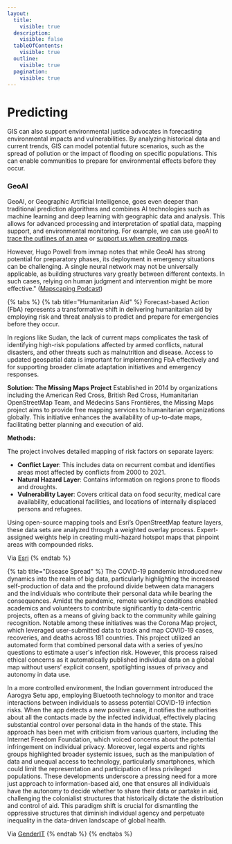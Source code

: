 ```yaml
---
layout:
  title:
    visible: true
  description:
    visible: false
  tableOfContents:
    visible: true
  outline:
    visible: true
  pagination:
    visible: true
---
```


# Predicting

GIS can also support environmental justice advocates in forecasting environmental impacts and vulnerabilities. By analyzing historical data and current trends, GIS can model potential future scenarios, such as the spread of pollution or the impact of flooding on specific populations. This can enable communities to prepare for environmental effects before they occur.&#x20;

### GeoAI

GeoAI, or Geographic Artificial Intelligence, goes even deeper than traditional prediction algorithms and combines AI technologies such as machine learning and deep learning with geographic data and analysis. This allows for advanced processing and interpretation of spatial data, mapping support, and environmental monitoring. For example, we can use geoAI to [trace the outlines of an area](https://mapscaping.com/podcast/ai-autocomplete-for-qgis/) or [support us when creating maps](https://mediaspace.esri.com/media/t/1\_c1ftfyju).

However, Hugo Powell from immap notes that while GeoAI has strong potential for preparatory phases, its deployment in emergency situations can be challenging. A single neural network may not be universally applicable, as building structures vary greatly between different contexts. In such cases, relying on human judgment and intervention might be more effective." ([Mapscaping Podcast](https://mapscaping.podbean.com/e/what-is-humanitarian-gis/))



{% tabs %}
{% tab title="Humanitarian Aid" %}
Forecast-based Action (FbA) represents a transformative shift in delivering humanitarian aid by employing risk and threat analysis to predict and prepare for emergencies before they occur.

In regions like Sudan, the lack of current maps complicates the task of identifying high-risk populations affected by armed conflicts, natural disasters, and other threats such as malnutrition and disease. Access to updated geospatial data is important for implementing FbA effectively and for supporting broader climate adaptation initiatives and emergency responses.

**Solution: The Missing Maps Project** Established in 2014 by organizations including the American Red Cross, British Red Cross, Humanitarian OpenStreetMap Team, and Médecins Sans Frontières, the Missing Maps project aims to provide free mapping services to humanitarian organizations globally. This initiative enhances the availability of up-to-date maps, facilitating better planning and execution of aid.

**Methods:**

The project involves detailed mapping of risk factors on separate layers:

* **Conflict Layer**: This includes data on recurrent combat and identifies areas most affected by conflicts from 2000 to 2021.
* **Natural Hazard Layer**: Contains information on regions prone to floods and droughts.
* **Vulnerability Layer**: Covers critical data on food security, medical care availability, educational facilities, and locations of internally displaced persons and refugees.

Using open-source mapping tools and Esri’s OpenStreetMap feature layers, these data sets are analyzed through a weighted overlay process. Expert-assigned weights help in creating multi-hazard hotspot maps that pinpoint areas with compounded risks.

Via [Esri](https://www.esri.com/about/newsroom/arcuser/sudan-aid/)
{% endtab %}

{% tab title="Disease Spread" %}
The COVID-19 pandemic introduced new dynamics into the realm of big data, particularly highlighting the increased self-production of data and the profound divide between data managers and the individuals who contribute their personal data while bearing the consequences. Amidst the pandemic, remote working conditions enabled academics and volunteers to contribute significantly to data-centric projects, often as a means of giving back to the community while gaining recognition. Notable among these initiatives was the Corona Map project, which leveraged user-submitted data to track and map COVID-19 cases, recoveries, and deaths across 181 countries. This project utilized an automated form that combined personal data with a series of yes/no questions to estimate a user's infection risk. However, this process raised ethical concerns as it automatically published individual data on a global map without users’ explicit consent, spotlighting issues of privacy and autonomy in data use.

In a more controlled environment, the Indian government introduced the Aarogya Setu app, employing Bluetooth technology to monitor and trace interactions between individuals to assess potential COVID-19 infection risks. When the app detects a new positive case, it notifies the authorities about all the contacts made by the infected individual, effectively placing substantial control over personal data in the hands of the state. This approach has been met with criticism from various quarters, including the Internet Freedom Foundation, which voiced concerns about the potential infringement on individual privacy. Moreover, legal experts and rights groups highlighted broader systemic issues, such as the manipulation of data and unequal access to technology, particularly smartphones, which could limit the representation and participation of less privileged populations. These developments underscore a pressing need for a more just approach to information-based aid, one that ensures all individuals have the autonomy to decide whether to share their data or partake in aid, challenging the colonialist structures that historically dictate the distribution and control of aid. This paradigm shift is crucial for dismantling the oppressive structures that diminish individual agency and perpetuate inequality in the data-driven landscape of global health.

Via [GenderIT](https://genderit.org/articles/data-maps-and-colonialism-times-pandemic)
{% endtab %}
{% endtabs %}

